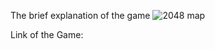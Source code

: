 The brief explanation of the game
![2048 map](https://github.com/Jigneshbusetty1/2048-Game/assets/129888710/230d7b1c-2406-4c52-a4d9-1d0e62629cb7)

Link of the Game:
